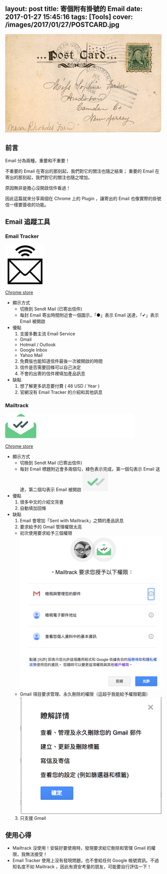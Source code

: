 layout: post
title: 寄個附有掛號的 Email
date: 2017-01-27 15:45:16
tags: [Tools]
cover: /images/2017/01/27/POSTCARD.jpg
---

![POSTCARD](/images/2017/01/27/POSTCARD.jpg)

## 前言

Email 分為兩種，重要和不重要！

不重要的 Email 在寄出的那刻起，我們對它的關注也隨之結束；
重要的 Email 在寄出的那刻起，我們對它的關注也隨之增加。

原因無非是擔心沒開啟信件看過！

因此這篇就來分享兩個在 Chrome 上的 Plugin ，讓寄出的 Email 也像實際的掛號信一樣要簽收的功能。

<!--more-->

## Email 追蹤工具
### Email Tracker

![EMAIL TRACKER](/images/2017/01/27/EMAIL-TRACKER-LOGO.png)

[Chrome store](https://chrome.google.com/webstore/detail/email-tracker/bnompdfnhdbgdaoanapncknhmckenfog)

- 顯示方式
  - 切換到 Sendt Mail (已寄出信件)
  - 每封 Email 寄出時間附近會一個圖示，「●」表示 Email 送達，「✔」表示 Email 被開啟
- 優點
  1. 支援多數主流 Email Service
    - Gmail
    - Hotmail / Outlook
    - Google Inbox
    - Yahoo Mail
  2. 免費版也能知道信件最後一次被開啟的時間
  3. 信件是否需要回條可以自己決定
  4. 不會的出寄的信件裡填加產品訊息
- 缺點
  1. 想了解更多訊息要付費 ( 48 USD / Year )
  2. 官網沒有 Email Tracker 的介紹和其他訊息

### Mailtrack

![EMAILTRACK](/images/2017/01/27/EMAILTRACK-LOGO.png)

[Chrome store](https://chrome.google.com/webstore/detail/mailtrack-for-gmail-email/ndnaehgpjlnokgebbaldlmgkapkpjkkb)

- 顯示方式
  - 切換到 Sendt Mail (已寄出信件)
  - 每封 Email 標題附近會多兩個勾，綠色表示完成，第一個勾表示 Email 送達，第二個勾表示 Email 被開啟
    ![EMAILTRACK STATUS](/images/2017/01/27/EMAILTRACK-STATUS-ICON.png)
- 優點
  1. 很多中文的介紹文背書
  2. 自動填加回條
- 缺點
  1. Email 會增加「Sent with Mailtrack」之類的產品訊息
  2. 要求給予的 Gmail 管理權限太高
    - 初次使用要求給予三個權限
      ![USER PERMISSIONS](/images/2017/01/27/GET-USER-PERMISSIONS.png)
    - Gmail 項目要求管理、永久刪除的權限（這超乎我能給予權限範圍）
      ![GMAIL PERMISSIONS INFO](/images/2017/01/27/GMAIL-PERMISSIONS-INFO.png)
  3. 只支援 Gmail

## 使用心得

- Mailtrack
  沒使用！安裝好要使用時，發現要求給它刪除和管理 Gmail 的權限，我無法接受！
- Email Tracker
  使用上沒有發現問題，也不會給任何 Google 帳號資訊。不過知名度不如 Mailtrack ，因此有資安考量的朋友，可能要自行評估一下！
